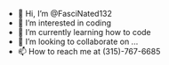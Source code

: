 - 👋 Hi, I’m @FasciNated132
- 👀 I’m interested in coding
- 🌱 I’m currently learning how to code
- 💞️ I’m looking to collaborate on ...
- 📫 How to reach me at (315)-767-6685

<!---
FasciNated132/FasciNated132 is a ✨ special ✨ repository because its `README.md` (this file) appears on your GitHub profile.
You can click the Preview link to take a look at your changes.
--->
